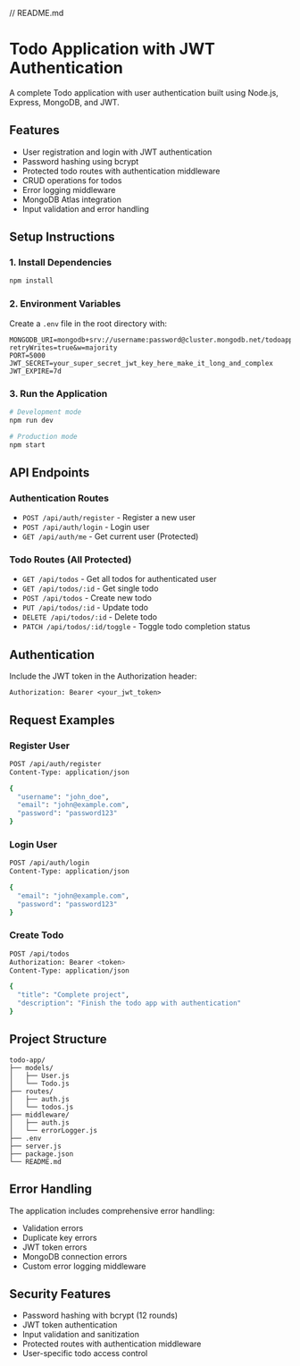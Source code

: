 // README.md
# Todo Application with JWT Authentication

A complete Todo application with user authentication built using Node.js, Express, MongoDB, and JWT.

## Features

- User registration and login with JWT authentication
- Password hashing using bcrypt
- Protected todo routes with authentication middleware
- CRUD operations for todos
- Error logging middleware
- MongoDB Atlas integration
- Input validation and error handling

## Setup Instructions

### 1. Install Dependencies
```bash
npm install
```

### 2. Environment Variables
Create a `.env` file in the root directory with:

```
MONGODB_URI=mongodb+srv://username:password@cluster.mongodb.net/todoapp?retryWrites=true&w=majority
PORT=5000
JWT_SECRET=your_super_secret_jwt_key_here_make_it_long_and_complex
JWT_EXPIRE=7d
```

### 3. Run the Application
```bash
# Development mode
npm run dev

# Production mode
npm start
```

## API Endpoints

### Authentication Routes
- `POST /api/auth/register` - Register a new user
- `POST /api/auth/login` - Login user
- `GET /api/auth/me` - Get current user (Protected)

### Todo Routes (All Protected)
- `GET /api/todos` - Get all todos for authenticated user
- `GET /api/todos/:id` - Get single todo
- `POST /api/todos` - Create new todo
- `PUT /api/todos/:id` - Update todo
- `DELETE /api/todos/:id` - Delete todo
- `PATCH /api/todos/:id/toggle` - Toggle todo completion status

## Authentication

Include the JWT token in the Authorization header:
```
Authorization: Bearer <your_jwt_token>
```

## Request Examples

### Register User
```bash
POST /api/auth/register
Content-Type: application/json

{
  "username": "john_doe",
  "email": "john@example.com",
  "password": "password123"
}
```

### Login User
```bash
POST /api/auth/login
Content-Type: application/json

{
  "email": "john@example.com",
  "password": "password123"
}
```

### Create Todo
```bash
POST /api/todos
Authorization: Bearer <token>
Content-Type: application/json

{
  "title": "Complete project",
  "description": "Finish the todo app with authentication"
}
```

## Project Structure
```
todo-app/
├── models/
│   ├── User.js
│   └── Todo.js
├── routes/
│   ├── auth.js
│   └── todos.js
├── middleware/
│   ├── auth.js
│   └── errorLogger.js
├── .env
├── server.js
├── package.json
└── README.md
```

## Error Handling

The application includes comprehensive error handling:
- Validation errors
- Duplicate key errors
- JWT token errors
- MongoDB connection errors
- Custom error logging middleware

## Security Features

- Password hashing with bcrypt (12 rounds)
- JWT token authentication
- Input validation and sanitization
- Protected routes with authentication middleware
- User-specific todo access control